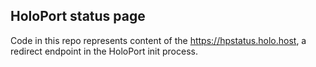 ## HoloPort status page
Code in this repo represents content of the https://hpstatus.holo.host, a redirect endpoint in the  HoloPort init process.
